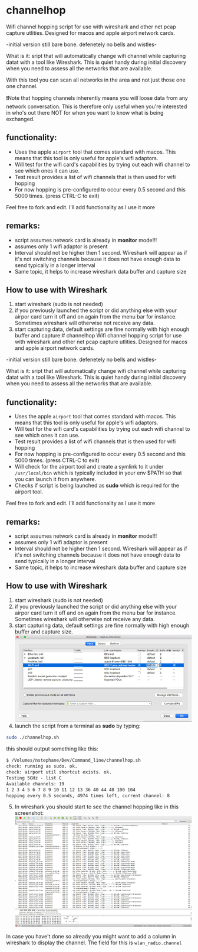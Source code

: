 # channelhop
Wifi channel hopping script for use with wireshark and other net pcap capture utlities. Designed for macos and apple airport network cards.

-initial version still bare bone. defenetely no bells and wistles-

What is it: sript that will automatically change wifi channel while capturing datat with a tool like Wireshark. This is quiet handy during initial discovery when you need to assess all the networks that are available.

With this tool you can scan all networks in the area and not just those one one channel. 

❗Note that hopping channels inherently means you will loose data from any network conversation. This is therefore only useful when you're interested in who's out there NOT for when you want to know what is being exchanged. 


## functionality:
 * Uses the apple `airport` tool that comes standard with macos. This means that this tool is only useful for apple's wifi adaptors.
 * Will test for the wifi card's capabilities by trying out each wifi channel to see which ones it can use.
 * Test result provides a list of wifi channels that is then used for wifi hopping 
 * For now hopping is pre-configured to occur every 0.5 second and this 5000 times. (press CTRL-C to exit)


Feel free to fork and edit. I'll add functionality as I use it more

## remarks:
 * script assumes network card is already in __monitor__ mode!!!
 * assumes only 1 wifi adaptor is present
 * Interval should not be higher then 1 second. Wireshark will appear as if it's not switching channels because it does not have enough data to send typically in a longer interval
 * Same topic, it helps to increase wireshark data buffer and capture size

## How to use with Wireshark

 1. start wireshark (sudo is not needed)
 2. if you previously launched the script or did anything else with your airpor card turn it off and on again from the menu bar for instance. Sometimes wireshark will otherwise not receive any data.
 3. start capturing data, default settings are fine normally with high enough buffer and capture:# channelhop
Wifi channel hopping script for use with wireshark and other net pcap capture utlities. Designed for macos and apple airport network cards.

-initial version still bare bone. defenetely no bells and wistles-

What is it: sript that will automatically change wifi channel while capturing datat with a tool like Wireshark. This is quiet handy during initial discovery when you need to assess all the networks that are available.


## functionality:
 * Uses the apple `airport` tool that comes standard with macos. This means that this tool is only useful for apple's wifi adaptors.
 * Will test for the wifi card's capabilities by trying out each wifi channel to see which ones it can use.
 * Test result provides a list of wifi channels that is then used for wifi hopping 
 * For now hopping is pre-configured to occur every 0.5 second and this 5000 times. (press CTRL-C to exit)
 * Will check for the airport tool and create a symlink to it under `/usr/local/bin` which is typically included in your env $PATH so that you can launch it from anywhere.
 * Checks if script is being launched as __sudo__ which is required for the airport tool.


Feel free to fork and edit. I'll add functionality as I use it more

## remarks:
 * script assumes network card is already in __monitor__ mode!!!
 * assumes only 1 wifi adaptor is present
 * Interval should not be higher then 1 second. Wireshark will appear as if it's not switching channels because it does not have enough data to send typically in a longer interval
 * Same topic, it helps to increase wireshark data buffer and capture size

## How to use with Wireshark

 1. start wireshark (sudo is not needed)
 2. if you previously launched the script or did anything else with your airpor card turn it off and on again from the menu bar for instance. Sometimes wireshark will otherwise not receive any data.
 3. start capturing data, default settings are fine normally with high enough buffer and capture size.
 ![](lib/wireshark_intf_config.png)  
 4. launch the script from a terminal as __sudo__ by typing:  
 ````bash
 sudo ./channelhop.sh
 ````
 this should output something like this:
 ```
 $ /Volumes/nstephane/Dev/Command_line/channelhop.sh
check: running as sudo. ok.
check: airport util shortcut exists. ok.
Testing 5GHz - list C
Available channels: 19
1 2 3 4 5 6 7 8 9 10 11 12 13 36 40 44 48 100 104
hopping every 0.5 seconds, 4974 times left, current channel: 8
```
 5. In wireshark you should start to see the channel hopping like in this screenshot:  
 ![](lib/wireshark_hopping.png)

 In case you have't done so already you might want to add a column in wireshark to display the channel. The field for this is `wlan_radio.channel` 